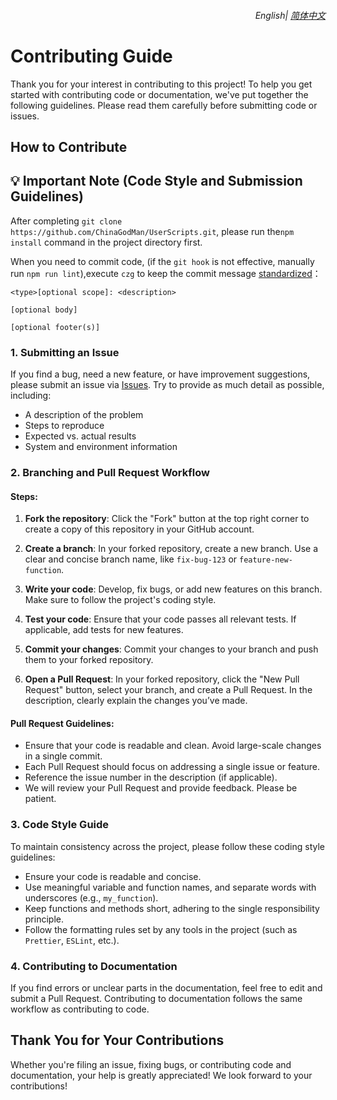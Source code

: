 <div align="right">
    <h6>
        <picture>
            <source type="image/svg+xml" media="(prefers-color-scheme: dark)" srcset="https://assets.aiwebextensions.com/images/icons/earth/white/icon32.svg">
            <img height=14 src="https://assets.aiwebextensions.com/images/icons/earth/black/icon32.svg">
        </picture>
        &nbsp;English|
        <a href="https://github.com/ChinaGodMan/UserScripts/blob/main/CONTRIBUTING.md">简体中文 </a>
    </h6>
</div>

# Contributing Guide

Thank you for your interest in contributing to this project! To help you get started with contributing code or documentation, we've put together the following guidelines. Please read them carefully before submitting code or issues.

## How to Contribute

## 💡 Important Note (Code Style and Submission Guidelines)

After completing `git clone https://github.com/ChinaGodMan/UserScripts.git`, please run the`npm install` command in the project directory first.

When you need to commit code, (if the `git hook` is not effective, manually run `npm run lint`),execute `czg` to keep the commit message [standardized](https://www.conventionalcommits.org/en/v1.0.0/)：

```text
<type>[optional scope]: <description>

[optional body]

[optional footer(s)]
```

### 1. Submitting an Issue

If you find a bug, need a new feature, or have improvement suggestions, please submit an issue via [Issues](https://github.com/ChinaGodMan/UserScripts/issues). Try to provide as much detail as possible, including:

-   A description of the problem
-   Steps to reproduce
-   Expected vs. actual results
-   System and environment information

### 2. Branching and Pull Request Workflow

#### Steps:

1. **Fork the repository**: Click the "Fork" button at the top right corner to create a copy of this repository in your GitHub account.

2. **Create a branch**: In your forked repository, create a new branch. Use a clear and concise branch name, like `fix-bug-123` or `feature-new-function`.

3. **Write your code**: Develop, fix bugs, or add new features on this branch. Make sure to follow the project's coding style.

4. **Test your code**: Ensure that your code passes all relevant tests. If applicable, add tests for new features.

5. **Commit your changes**: Commit your changes to your branch and push them to your forked repository.

6. **Open a Pull Request**: In your forked repository, click the "New Pull Request" button, select your branch, and create a Pull Request. In the description, clearly explain the changes you’ve made.

#### Pull Request Guidelines:

-   Ensure that your code is readable and clean. Avoid large-scale changes in a single commit.
-   Each Pull Request should focus on addressing a single issue or feature.
-   Reference the issue number in the description (if applicable).
-   We will review your Pull Request and provide feedback. Please be patient.

### 3. Code Style Guide

To maintain consistency across the project, please follow these coding style guidelines:

-   Ensure your code is readable and concise.
-   Use meaningful variable and function names, and separate words with underscores (e.g., `my_function`).
-   Keep functions and methods short, adhering to the single responsibility principle.
-   Follow the formatting rules set by any tools in the project (such as `Prettier`, `ESLint`, etc.).

### 4. Contributing to Documentation

If you find errors or unclear parts in the documentation, feel free to edit and submit a Pull Request. Contributing to documentation follows the same workflow as contributing to code.

## Thank You for Your Contributions

Whether you're filing an issue, fixing bugs, or contributing code and documentation, your help is greatly appreciated! We look forward to your contributions!
